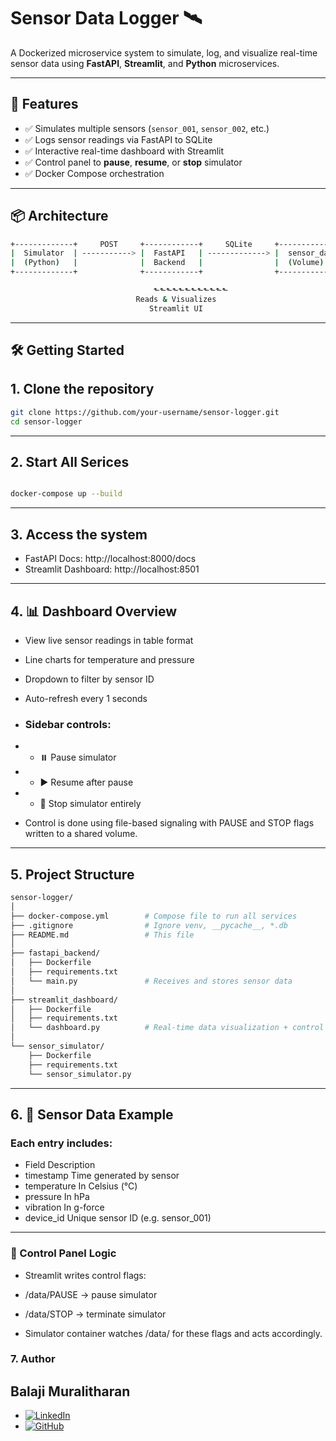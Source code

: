# Sensor Data Logger 🛰️

A Dockerized microservice system to simulate, log, and visualize real-time sensor data using **FastAPI**, **Streamlit**, and **Python** microservices.

---

## 🚀 Features

- ✅ Simulates multiple sensors (`sensor_001`, `sensor_002`, etc.)
- ✅ Logs sensor readings via FastAPI to SQLite
- ✅ Interactive real-time dashboard with Streamlit
- ✅ Control panel to **pause**, **resume**, or **stop** simulator
- ✅ Docker Compose orchestration

---



## 📦 Architecture

```bash
+-------------+     POST     +------------+     SQLite     +-----------------+
|  Simulator  | -----------> |  FastAPI   | -------------> |  sensor_data.db |
|  (Python)   |              |  Backend   |                |  (Volume)       |
+-------------+              +------------+                +-----------------+

                                ⬑⬑⬑⬑⬑⬑⬑⬑⬑⬑⬑⬑
                            Reads & Visualizes
                               Streamlit UI
```
---

## 🛠️ Getting Started

## 1. Clone the repository

```bash
git clone https://github.com/your-username/sensor-logger.git
cd sensor-logger

```
---

## 2. Start All Serices

```bash

docker-compose up --build

```
---

## 3. Access the system

- FastAPI Docs: http://localhost:8000/docs
- Streamlit Dashboard: http://localhost:8501

---

## 4. 📊 Dashboard Overview

- View live sensor readings in table format

- Line charts for temperature and pressure

- Dropdown to filter by sensor ID

- Auto-refresh every 1 seconds

- ### Sidebar controls:

- - ⏸️ Pause simulator

- - ▶️ Resume after pause

- - 🛑 Stop simulator entirely

- Control is done using file-based signaling with PAUSE and STOP flags written to a shared volume.

---

## 5. Project Structure


```bash
sensor-logger/
│
├── docker-compose.yml        # Compose file to run all services
├── .gitignore                # Ignore venv, __pycache__, *.db
├── README.md                 # This file
│
├── fastapi_backend/
│   ├── Dockerfile
│   ├── requirements.txt
│   └── main.py               # Receives and stores sensor data
│
├── streamlit_dashboard/
│   ├── Dockerfile
│   ├── requirements.txt
│   └── dashboard.py          # Real-time data visualization + control
│
└── sensor_simulator/
    ├── Dockerfile
    ├── requirements.txt
    └── sensor_simulator.py   

```

---

## 6. 🧪 Sensor Data Example

### Each entry includes:

- Field	Description
- timestamp	Time generated by sensor
- temperature	In Celsius (°C)
- pressure	In hPa
- vibration	In g-force
- device_id	Unique sensor ID (e.g. sensor_001)

---

### 🔁 Control Panel Logic

- Streamlit writes control flags:

- /data/PAUSE → pause simulator

- /data/STOP → terminate simulator

- Simulator container watches /data/ for these flags and acts accordingly.


### 7. Author

## Balaji Muralitharan

- [![LinkedIn](https://img.shields.io/badge/LinkedIn-Profile-blue?logo=linkedin)](https://www.linkedin.com/in/balaji-muralitharan)
- [![GitHub](https://img.shields.io/badge/GitHub-balaji--muralitharan-black?logo=github)](https://github.com/Balaji-Muralitharan1998)